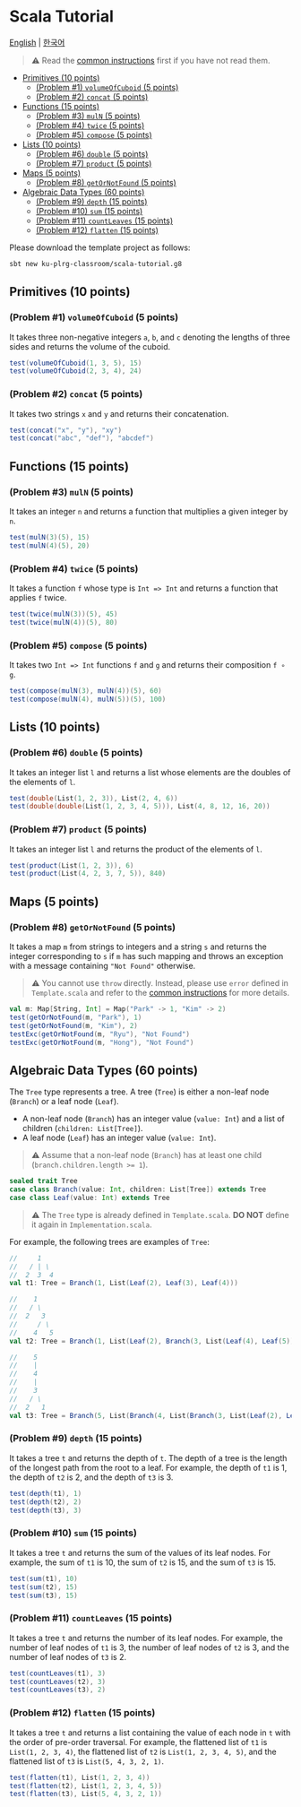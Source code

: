 # Scala Tutorial

[English](./README.md) | [한국어](./README.ko.md)

> :warning: Read the [common instructions](https://github.com/ku-plrg-classroom/docs/blob/main/README.md) first if you have not read them.

- [Primitives (10 points)](#primitives-10-points)
  - [(Problem #1) `volumeOfCuboid` (5 points)](#problem-1-volumeofcuboid-5-points)
  - [(Problem #2) `concat` (5 points)](#problem-2-concat-5-points)
- [Functions (15 points)](#functions-15-points)
  - [(Problem #3) `mulN` (5 points)](#problem-3-muln-5-points)
  - [(Problem #4) `twice` (5 points)](#problem-4-twice-5-points)
  - [(Problem #5) `compose` (5 points)](#problem-5-compose-5-points)
- [Lists (10 points)](#lists-10-points)
  - [(Problem #6) `double` (5 points)](#problem-6-double-5-points)
  - [(Problem #7) `product` (5 points)](#problem-7-product-5-points)
- [Maps (5 points)](#maps-5-points)
  - [(Problem #8) `getOrNotFound` (5 points)](#problem-8-getornotfound-5-points)
- [Algebraic Data Types (60 points)](#algebraic-data-types-60-points)
  - [(Problem #9) `depth` (15 points)](#problem-9-depth-15-points)
  - [(Problem #10) `sum` (15 points)](#problem-10-sum-15-points)
  - [(Problem #11) `countLeaves` (15 points)](#problem-11-countleaves-15-points)
  - [(Problem #12) `flatten` (15 points)](#problem-12-flatten-15-points)

Please download the template project as follows:
```bash
sbt new ku-plrg-classroom/scala-tutorial.g8
```

## Primitives (10 points)

### (Problem #1) `volumeOfCuboid` (5 points)

It takes three non-negative integers `a`, `b`, and `c` denoting the lengths of
three sides and returns the volume of the cuboid.
```scala
test(volumeOfCuboid(1, 3, 5), 15)
test(volumeOfCuboid(2, 3, 4), 24)
```

### (Problem #2) `concat` (5 points)

It takes two strings `x` and `y` and returns their concatenation.
```scala
test(concat("x", "y"), "xy")
test(concat("abc", "def"), "abcdef")
```

## Functions (15 points)

### (Problem #3) `mulN` (5 points)

It takes an integer `n` and returns a function that multiplies a given integer
by `n`.
```scala
test(mulN(3)(5), 15)
test(mulN(4)(5), 20)
```

### (Problem #4) `twice` (5 points)

It takes a function `f` whose type is `Int => Int` and returns a function that
applies `f` twice.
```scala
test(twice(mulN(3))(5), 45)
test(twice(mulN(4))(5), 80)
```

### (Problem #5) `compose` (5 points)

It takes two `Int => Int` functions `f` and `g` and returns their composition `f
∘ g`.
```scala
test(compose(mulN(3), mulN(4))(5), 60)
test(compose(mulN(4), mulN(5))(5), 100)
```

## Lists (10 points)

### (Problem #6) `double` (5 points)

It takes an integer list `l` and returns a list whose elements are the doubles
of the elements of `l`.
```scala
test(double(List(1, 2, 3)), List(2, 4, 6))
test(double(double(List(1, 2, 3, 4, 5))), List(4, 8, 12, 16, 20))
```

### (Problem #7) `product` (5 points)

It takes an integer list `l` and returns the product of the elements of `l`.
```scala
test(product(List(1, 2, 3)), 6)
test(product(List(4, 2, 3, 7, 5)), 840)
```

## Maps (5 points)

### (Problem #8) `getOrNotFound` (5 points)

It takes a map `m` from strings to integers and a string `s` and returns the
integer corresponding to `s` if `m` has such mapping and throws an exception
with a message containing `"Not Found"` otherwise.

> :warning: You cannot use `throw` directly. Instead, please use `error` defined in `Template.scala` and refer to the [common instructions](https://github.com/ku-plrg-classroom/docs/blob/main/README.md) for more details.

```scala
val m: Map[String, Int] = Map("Park" -> 1, "Kim" -> 2)
test(getOrNotFound(m, "Park"), 1)
test(getOrNotFound(m, "Kim"), 2)
testExc(getOrNotFound(m, "Ryu"), "Not Found")
testExc(getOrNotFound(m, "Hong"), "Not Found")
```

## Algebraic Data Types (60 points)

The `Tree` type represents a tree.
A tree (`Tree`) is either a non-leaf node (`Branch`) or a leaf node (`Leaf`).

- A non-leaf node (`Branch`) has an integer value (`value: Int`) and a list of
children (`children: List[Tree]`).
- A leaf node (`Leaf`) has an integer value (`value: Int`).

> :warning: Assume that a non-leaf node (`Branch`) has at least one child (`branch.children.length >= 1`).

```scala
sealed trait Tree
case class Branch(value: Int, children: List[Tree]) extends Tree
case class Leaf(value: Int) extends Tree
```

> :warning: The `Tree` type is already defined in `Template.scala`. **DO NOT** define it again in `Implementation.scala`.

For example, the following trees are examples of `Tree`:
```scala
//     1
//   / | \
//  2  3  4
val t1: Tree = Branch(1, List(Leaf(2), Leaf(3), Leaf(4)))

//    1
//   / \
//  2   3
//     / \
//    4   5
val t2: Tree = Branch(1, List(Leaf(2), Branch(3, List(Leaf(4), Leaf(5)))))

//    5
//    |
//    4
//    |
//    3
//   / \
//  2   1
val t3: Tree = Branch(5, List(Branch(4, List(Branch(3, List(Leaf(2), Leaf(1)))))))
```

### (Problem #9) `depth` (15 points)

It takes a tree `t` and returns the depth of `t`. The depth of a tree is the
length of the longest path from the root to a leaf. For example, the depth of
`t1` is 1, the depth of `t2` is 2, and the depth of `t3` is 3.
```scala
test(depth(t1), 1)
test(depth(t2), 2)
test(depth(t3), 3)
```

### (Problem #10) `sum` (15 points)

It takes a tree `t` and returns the sum of the values of its leaf nodes. For
example, the sum of `t1` is 10, the sum of `t2` is 15, and the sum of `t3` is 15.
```scala
test(sum(t1), 10)
test(sum(t2), 15)
test(sum(t3), 15)
```

### (Problem #11) `countLeaves` (15 points)

It takes a tree `t` and returns the number of its leaf nodes. For example, the
number of leaf nodes of `t1` is 3, the number of leaf nodes of `t2` is 3, and
the number of leaf nodes of `t3` is 2.
```scala
test(countLeaves(t1), 3)
test(countLeaves(t2), 3)
test(countLeaves(t3), 2)
```

### (Problem #12) `flatten` (15 points)

It takes a tree `t` and returns a list containing the value of each node in `t`
with the order of pre-order traversal. For example, the flattened list of `t1`
is `List(1, 2, 3, 4)`, the flattened list of `t2` is `List(1, 2, 3, 4, 5)`, and
the flattened list of `t3` is `List(5, 4, 3, 2, 1)`.
```scala
test(flatten(t1), List(1, 2, 3, 4))
test(flatten(t2), List(1, 2, 3, 4, 5))
test(flatten(t3), List(5, 4, 3, 2, 1))
```
